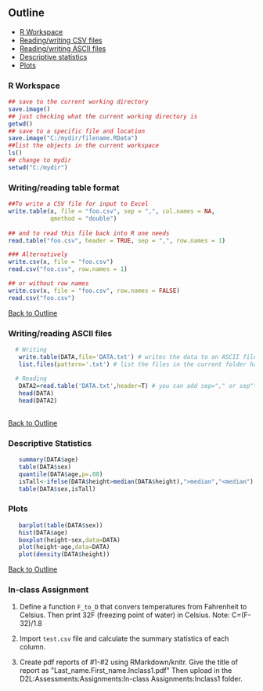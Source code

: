 
<div id="Outline" />

## Outline
  * [R Workspace](#workspace) 
  * [Reading/writing CSV files](#read-write-csv) 
  * [Reading/writing ASCII files](#read-write) 
  * [Descriptive statistics](#descriptives)
  * [Plots](#plots) 
    
<div id="workspace" />

### R Workspace
```R
## save to the current working directory
save.image()
## just checking what the current working directory is
getwd()
## save to a specific file and location
save.image("C:/mydir/filename.RData")
##list the objects in the current workspace
ls()  
## change to mydir
setwd("C:/mydir")   
```

<div id="read-write-csv" />

### Writing/reading table format
```R
##To write a CSV file for input to Excel 
write.table(x, file = "foo.csv", sep = ",", col.names = NA,
            qmethod = "double")
           
## and to read this file back into R one needs
read.table("foo.csv", header = TRUE, sep = ",", row.names = 1)

### Alternatively
write.csv(x, file = "foo.csv")
read.csv("foo.csv", row.names = 1)

## or without row names
write.csv(x, file = "foo.csv", row.names = FALSE)
read.csv("foo.csv")
```
 [Back to Outline](#Outline)
 <div id="read-write" />
 
        
### Writing/reading ASCII files
```R
  # Writing
   write.table(DATA,file='DATA.txt') # writes the data to an ASCII file
   list.files(pattern='.txt') # list the files in the current folder having *.txt in the name.
  
  # Reading
   DATA2=read.table('DATA.txt',header=T) # you can add sep="," or sep"\t" for comma and tab-spearated files, respectively
   head(DATA)
   head(DATA2)
   
```
[Back to Outline](#Outline)

<div id="descriptives" />

### Descriptive Statistics

```R
   summary(DATA$age)
   table(DATA$sex)
   quantile(DATA$age,p=.08)
   isTall<-ifelse(DATA$height>median(DATA$height),">median","<median")
   table(DATA$sex,isTall)
```

<div id="plots" />

### Plots
```r
   barplot(table(DATA$sex))
   hist(DATA$age)
   boxplot(height~sex,data=DATA)
   plot(height~age,data=DATA)
   plot(density(DATA$height))
```
[Back to Outline](#Outline)



### In-class Assignment

1. Define a function `F_to_D` that convers temperatures from Fahrenheit to Celsius.
Then print 32F (freezing point of water) in Celsius.
Note: C=(F-32)/1.8



2. Import `test.csv` file and calculate the summary statistics of each column. 


3. Create  pdf reports of #1-#2  using RMarkdown/knitr. 
Give the title of report as "Last_name.First_name.Inclass1.pdf"
Then upload in the D2L:Assessments:Assignments:In-class Assignments:Inclass1 folder.

